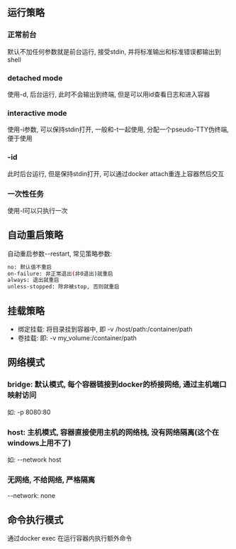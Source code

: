 ## 运行策略
### 正常前台
默认不加任何参数就是前台运行, 接受stdin, 并将标准输出和标准错误都输出到shell

### detached mode
使用-d, 后台运行, 此时不会输出到终端, 但是可以用id查看日志和进入容器

### interactive mode
使用-i参数, 可以保持stdin打开, 一般和-t一起使用, 分配一个pseudo-TTY伪终端, 便于使用

### -id
此时后台运行, 但是保持stdin打开, 可以通过docker attach重连上容器然后交互

### 一次性任务
使用-l可以只执行一次

## 自动重启策略
自动重启参数--restart, 常见策略参数:
```bash
no: 默认值不重启
on-failure: 非正常退出(非0退出)就重启
always: 退出就重启
unless-stopped: 除非被stop, 否则就重启
```

## 挂载策略
- 绑定挂载: 将目录挂到容器中, 即 -v /host/path:/container/path
- 卷挂载: 即: -v my_volume:/container/path
## 网络模式

### bridge: 默认模式, 每个容器链接到docker的桥接网络, 通过主机端口映射访问
如: -p 8080:80
### host: 主机模式, 容器直接使用主机的网络栈, 没有网络隔离(这个在windows上用不了)
如: --network host
### 无网络, 不给网络,  严格隔离
--network: none

## 命令执行模式

通过docker exec 在运行容器内执行额外命令

